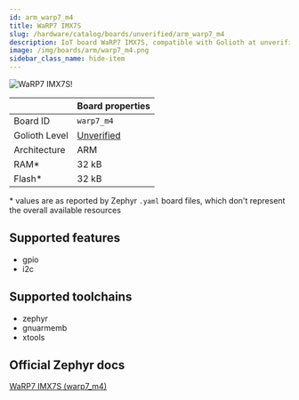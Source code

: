 ```yaml
---
id: arm_warp7_m4
title: WaRP7 IMX7S
slug: /hardware/catalog/boards/unverified/arm_warp7_m4
description: IoT board WaRP7 IMX7S, compatible with Golioth at unverified level.
image: /img/boards/arm/warp7_m4.png
sidebar_class_name: hide-item
---
```


[//]: # (This is an auto-generated file, do not edit! Changes to it will be lost upon re-generation)

![WaRP7 IMX7S!](/img/boards/arm/warp7_m4.png "WaRP7 IMX7S")

|                | Board properties     |
| -------------  | -------------------- |
| Board ID       | `warp7_m4` |
| Golioth Level  | [Unverified](/hardware#unverified-boards) |
| Architecture   | ARM |
| RAM*           | 32 kB |
| Flash*         | 32 kB |

\* values are as reported by Zephyr `.yaml` board files, which don't represent the overall available resources



## Supported features

* gpio
* i2c

## Supported toolchains

* zephyr
* gnuarmemb
* xtools

## Official Zephyr docs

[WaRP7 IMX7S (warp7_m4)](https://docs.zephyrproject.org/latest/boards/arm/warp7_m4/doc/index.html)
